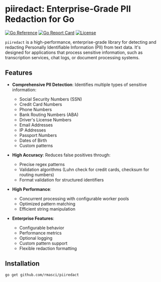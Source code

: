 # piiredact: Enterprise-Grade PII Redaction for Go

[![Go Reference](https://pkg.go.dev/badge/github.com/rmasci/piiredact.svg)](https://pkg.go.dev/github.com/rmasci/piiredact)
[![Go Report Card](https://goreportcard.com/badge/github.com/rmasci/piiredact)](https://goreportcard.com/report/github.com/rmasci/piiredact)
[![License](https://img.shields.io/github/license/rmasci/piiredact)](https://github.com/rmasci/piiredact/blob/main/LICENSE)

`piiredact` is a high-performance, enterprise-grade library for detecting and redacting Personally Identifiable Information (PII) from text data. It's designed for applications that process sensitive information, such as transcription services, chat logs, or document processing systems.

## Features

- **Comprehensive PII Detection**: Identifies multiple types of sensitive information:
    - Social Security Numbers (SSN)
    - Credit Card Numbers
    - Phone Numbers
    - Bank Routing Numbers (ABA)
    - Driver's License Numbers
    - Email Addresses
    - IP Addresses
    - Passport Numbers
    - Dates of Birth
    - Custom patterns

- **High Accuracy**: Reduces false positives through:
    - Precise regex patterns
    - Validation algorithms (Luhn check for credit cards, checksum for routing numbers)
    - Format validation for structured identifiers

- **High Performance**:
    - Concurrent processing with configurable worker pools
    - Optimized pattern matching
    - Efficient string manipulation

- **Enterprise Features**:
    - Configurable behavior
    - Performance metrics
    - Optional logging
    - Custom pattern support
    - Flexible redaction formatting

## Installation

```bash
go get github.com/rmasci/piiredact
